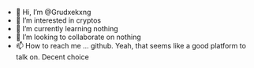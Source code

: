 - 👋 Hi, I’m @Grudxekxng
- 👀 I’m interested in cryptos
- 🌱 I’m currently learning nothing
- 💞️ I’m looking to collaborate on nothing
- 📫 How to reach me ... github. Yeah, that seems like a good platform to talk on. Decent choice


<!---
Grudxekxng/Grudxekxng is a ✨ special ✨ repository because its `README.md` (this file) appears on your GitHub profile.
You can click the Preview link to take a look at your changes.
--->
